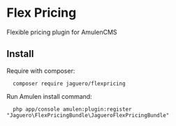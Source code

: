 # Flex Pricing
Flexible pricing plugin for AmulenCMS

## Install

Require with composer:

```
  composer require jaguero/flexpricing
```

Run Amulen install command:
```
  php app/console amulen:plugin:register "Jaguero\FlexPricingBundle\JagueroFlexPricingBundle"
```


